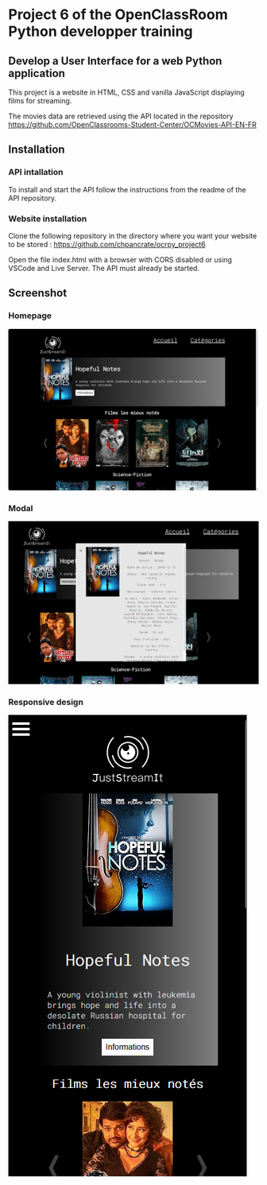 # Project 6 of the OpenClassRoom Python developper training

## Develop a User Interface for a web Python application

This project is a website in HTML, CSS and vanilla JavaScript displaying films for streaming.

The movies data are retrieved using the API located in the repository https://github.com/OpenClassrooms-Student-Center/OCMovies-API-EN-FR

## Installation

### API intallation

To install and start the API follow the instructions from the readme of the API repository.

### Website installation

Clone the following repository in the directory where you want your website to be stored : https://github.com/chpancrate/ocrpy_project6

Open the file index.html with a browser with CORS disabled or using VSCode and Live Server. The API must already be started.

## Screenshot

### Homepage

![index.html](images/index.png)

### Modal

![Modal](images/modal.png)

### Responsive design

![Phone design](images/phone.png)

